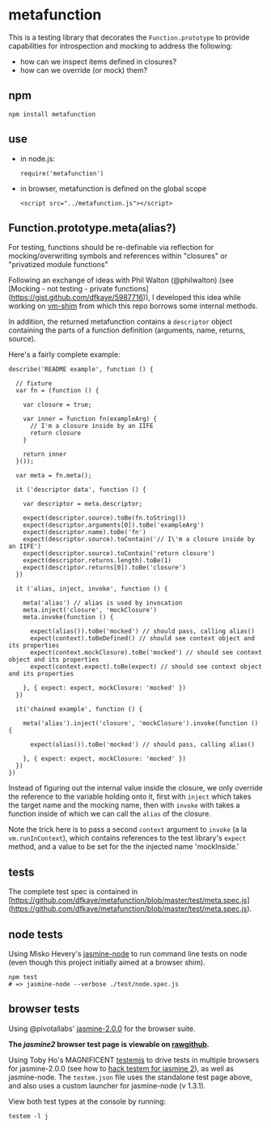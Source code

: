 metafunction
============

This is a testing library that decorates the `Function.prototype` to provide 
capabilities for introspection and mocking to address the following:

+ how can we inspect items defined in closures?
+ how can we override (or mock) them?

npm
---

    npm install metafunction
    
use
---

+ in node.js:

    `require('metafunction')`
    
+ in browser, metafunction is defined on the global scope

    `<script src="../metafunction.js"></script>`

Function.prototype.meta(alias?)
-------------------------------

For testing, functions should be re-definable via reflection for mocking/overwriting 
symbols and references within "closures" or "privatized module functions"

Following an exchange of ideas with Phil Walton (@philwalton) 
(see [Mocking - not testing - private functions]
(https://gist.github.com/dfkaye/5987716)), I developed this idea while working 
on [vm-shim](https://github.com/dfkaye/vim-shim) from which this repo borrows 
some internal methods.  

In addition, the returned metafunction contains a `descriptor` object containing
the parts of a function definition (arguments, name, returns, source).

Here's a fairly complete example:

    describe('README example', function () {
    
      // fixture
      var fn = (function () {
        
        var closure = true;
        
        var inner = function fn(exampleArg) {
          // I'm a closure inside by an IIFE
          return closure
        }
        
        return inner
      }());
      
      var meta = fn.meta();
      
      it ('descriptor data', function () {

        var descriptor = meta.descriptor;
        
        expect(descriptor.source).toBe(fn.toString())
        expect(descriptor.arguments[0]).toBe('exampleArg')
        expect(descriptor.name).toBe('fn')
        expect(descriptor.source).toContain('// I\'m a closure inside by an IIFE')
        expect(descriptor.source).toContain('return closure')
        expect(descriptor.returns.length).toBe(1)
        expect(descriptor.returns[0]).toBe('closure')
      })
      
      it ('alias, inject, invoke', function () {

        meta('alias') // alias is used by invocation
        meta.inject('closure', 'mockClosure')
        meta.invoke(function () {
        
          expect(alias()).toBe('mocked') // should pass, calling alias()
          expect(context).toBeDefined() // should see context object and its properties
          expect(context.mockClosure).toBe('mocked') // should see context object and its properties
          expect(context.expect).toBe(expect) // should see context object and its properties
          
        }, { expect: expect, mockClosure: 'mocked' })
      })
      
      it('chained example', function () {
      
        meta('alias').inject('closure', 'mockClosure').invoke(function () {
        
          expect(alias()).toBe('mocked') // should pass, calling alias()
          
        }, { expect: expect, mockClosure: 'mocked' })
      })
    })

Instead of figuring out the internal value inside the closure, we only override 
the reference to the variable holding onto it, first with `inject` which takes 
the target name and the mocking name, then with `invoke` with takes a function 
inside of which we can call the `alias` of the closure.  

Note the trick here is to pass a second `context` argument to `invoke`
(a la `vm.runInContext`), which contains references to the test library's 
`expect` method, and a value to be set for the the injected name 'mockInside.'

      
tests
-----

The complete test spec is contained in 
[https://github.com/dfkaye/metafunction/blob/master/test/meta.spec.js]
(https://github.com/dfkaye/metafunction/blob/master/test/meta.spec.js).

node tests
----------

Using Misko Hevery's [jasmine-node](https://github.com/mhevery/jasmine-node) to 
run command line tests on node (even though this project initially aimed at a 
browser shim).

    npm test
    # => jasmine-node --verbose ./test/node.spec.js
    
browser tests
-------------

Using @pivotallabs' 
<a href='http://jasmine.github.io/2.0/introduction.html'>jasmine-2.0.0</a> for 
the browser suite.

__The *jasmine2* browser test page is viewable on 
<a href='//rawgithub.com/dfkaye/metafunction/master/test/browser-suite.html' 
   target='_new' title='opens in new tab or window'>rawgithub</a>.__
  
Using Toby Ho's MAGNIFICENT [testemjs](https://github.com/airportyh/testem) to 
drive tests in multiple browsers for jasmine-2.0.0 (see how to 
[hack testem for jasmine 2](https://github.com/dfkaye/testem-jasmine2)), as well 
as jasmine-node.  The `testem.json` file uses the standalone test page above, 
and also uses a custom launcher for jasmine-node (v 1.3.1).

View both test types at the console by running:

    testem -l j

